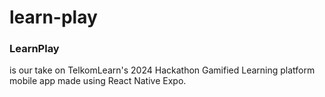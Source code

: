 # learn-play
<h3>LearnPlay</h3> is our take on TelkomLearn's 2024 Hackathon Gamified Learning platform mobile app made using React Native Expo.


      